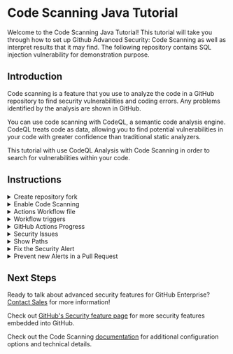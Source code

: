   # Code Scanning Java Tutorial

Welcome to the Code Scanning Java Tutorial! This tutorial will take you through how to set up Github Advanced Security: Code Scanning as well as interpret results that it may find. The following repository contains SQL injection vulnerability for demonstration purpose.

## Introduction

Code scanning is a feature that you use to analyze the code in a GitHub repository to find security vulnerabilities and coding errors. Any problems identified by the analysis are shown in GitHub.

You can use code scanning with CodeQL, a semantic code analysis engine. CodeQL treats code as data, allowing you to find potential vulnerabilities in your code with greater confidence than traditional static analyzers.

This tutorial with use CodeQL Analysis with Code Scanning in order to search for vulnerabilities within your code. 

## Instructions

<details>
<summary>Create repository fork</summary>
<p> 
  
Begin by [creating a new repository from a fork (public)](https://docs.github.com/en/get-started/quickstart/fork-a-repo) or [cloning the repository](https://docs.github.com/en/repositories/creating-and-managing-repositories/cloning-a-repository).

<img src="images/00-repo-fork.png" width="70%"/>

Where creating the forked repository, make sure to 

1. Select the correct org / user account
2. Create a name for your new repository
3. Disable main branch only cloning
4. Create the repository from the template

</p>
</details>

<details>
<summary>Enable Code Scanning</summary>
<p> 

#### Security tab

Click on the `Security` tab.


<img src="images/00-repo-security-tab.png" width="70%"/>

#### Set up code scanning

Click `Set up code scanning`.

<img src="images/01-repo-secruity-setup-code-scanning.png" width="70%"/>

#### Setup Workflow

Click the `Setup this workflow` button by CodeQL Analysis.

<img src="images/02-repo-security-setup-codeql-workflow.png" width="70%"/>

This will create a GitHub Actions Workflow file with CodeQL already set up. Since Java is a compiled language you will need to setup the build in later steps. See the [documentation](https://docs.github.com/en/free-pro-team@latest/github/finding-security-vulnerabilities-and-errors-in-your-code/running-codeql-code-scanning-in-your-ci-system) if you would like to configure CodeQL Analysis with a 3rd party CI system instead of using GitHub Actions.
</p>
</details>

<details>
  
<summary>Actions Workflow file</summary>
<p>

#### Actions Workflow

The Actions Workflow file contains a number of different sections including:
1. Checking out the repository
2. Initializing the CodeQL Action
3. Running Autobuilder (or code your own build steps if autobuild doesn't work)
4. Running the CodeQL Analysis

<img src="images/03-actions-sample-workflow.png" width="80%"/>

Click `Start Commit` -> `Commit this file` to commit the changes to _main_ branch.
</p>
</details>

<details>
  
<summary>Workflow triggers</summary>
<p>

#### Workflow triggers

There are a [number of events](https://docs.github.com/en/free-pro-team@latest/actions/reference/events-that-trigger-workflows) that can trigger a GitHub Actions workflow. In this example, the workflow will be triggered on

<img src="images/04-actions-sample-events.png" width="50%"/>

- push to _main_ branch
- pull request to merge to _main_ branch
- on schedule, at 6:33 every Thursday

Setting up the new CodeQL workflow and committing it to _main_ branch in the step above will trigger the scan.

</p>
</details>


<details>
<summary>GitHub Actions Progress</summary>

<p>
 
#### GitHub Actions Progress

Click `Actions` tab -> `CodeQL`

Click the specific workflow run. You can view the progress of the Workflow run until the analysis completes.

<img src="images/05-actions-completed.png" width="80%"/>

</p>
</details>

<details>
<summary>Security Issues</summary>
<p>
  
Once the Workflow has completed, click the `Security` tab -> ` Code Scanning Alerts`. An security alert "Query built from user-controlled sources" should be visible.

#### Security Alert View

Clicking on the security alert will provide details about the security alert including: <br/>
<ul>
<li>A description of the issue </li>
<li>A tag to the CWE that it is connected to as well as the type of alert (Error, Warning, Note)</li>
<li>The line of code that triggered the security alert</li>
<li>The ability to dismiss the alert depending on certain conditions (`False positive`? `Won't fix`? `Used in tests`?)</li>
</ul>
<img src="images/06-security-codeql-alert.png" width="80%"/>

#### Security Alert Description

Click `Show more` to view a full desciption of the alert including examples and links to additional information.

<img src="images/07-security-codeql-show-more.png" width="80%"/>

#### Security Full Description

<img width="80%" src="images/08-security-codeql-full-desc.png">

</p>
</details>

<details>
<summary>Show Paths</summary>
<p>

#### Show Paths Button

CodeQL Analysis is able to trace the dataflow path from source to sink and gives you the ability to view the path traversal within the alert.

Click `show paths` in order to see the dataflow path that resulted in this alert.

<img src="images/09-security-codeql-show-paths.png" width="80%"/>

#### Show Paths View

<img src="images/10-security-codeql-show-paths-details.png" width="80%"/>

</p>
</details>

<details>
<p>  
  
<summary>Fix the Security Alert</summary>

In order to fix this specific alert, we will need to ensure parameters used in the SQL query is validated and sanitized.

Click on the `Code` tab and [Edit](https://docs.github.com/en/free-pro-team@latest/github/managing-files-in-a-repository/editing-files-in-your-repository) the file [`IndexController.java`](./src/main/java/com/github/hackathon/advancedsecurityjava/Controllers/IndexController.java) in the `Controllers` folder, replace the content with the file [`fixme`](./fixme).

<img src="images/11-fix-source-code.png" width="30%"/>

Click `Create a new branch for this commit and start a pull request`, name the branch `fix-sql-injection`, and create the Pull Request.

#### Pull Request Status Check

In the Pull Request, you will notice that the CodeQL Analysis has started as a status check. Wait until it completes.

<img src="images/12-fix-pr-in-progress.png" width="80%"/>

#### Security Alert Details

After the Workflow has completed click on `Details` by the `Code Scanning Results / CodeQL` status check. 

<img src="images/13-fix-pr-done.png" width="80%"/>

#### Fixed Alert

Notice that Code Scanning has detected that this Pull Request will fix the SQL injection vulnerability that was detected before.

<img src="images/14-fix-detail.png" width="80%"/>

Merge the Pull Request. After the Pull Request has been merged, another Workflow will kick off to scan the repository for any vulnerabilties. 

#### Closed Security Alerts

After the final Workflow has completed, navigate back to the `Security` tab and click `Closed`. Notice that the **Query built from user-controlled sources** security alert now shows up as a closed issue.

<img src="images/15-fixed-alert.png" width="80%"/>

#### Traceability

Click on the security alert and notice that it details when the fix was made, by whom, and the specific commit. This provides full traceability to detail when and how a security alert was fixed and exactly what was changed to remediate the issue.

<img src="images/16-fix-history.png" width="80%"/>

</p>
</details>

<details>
<summary>Prevent new Alerts in a Pull Request</summary>
<p>

#### Create Pull Request from new feature Branch

Now that we have setup CodeQL Analysis and have fix a security alert, we can try to introduce an alert into a Pull Request.

Create a new Pull Request with the base branch as your `main` branch and the compare branch as the `new-feature` branch.

<img src="images/17-create-pull-request.png" width="70%"/>

Make sure that the base branch is set to your own repositories `main` branch versus the original repository's `main` branch.


#### Pull Request Status Check

Once the Pull Request has been created, you will notice that the CodeQL Analysis has started as a status check. Wait until it completes.

After the Workflow has completed, the `Code Scanning Results / CodeQL` status check will have failed.
Notice that Code Scanning has detected that this Pull Request introduces a new security alert.

<img src="images/18-pr-check-failed.png" width="80%"/>


#### Alert Centric Notifications

Directly in the Pull Request, you will notice that GitHub Code Scanning bot has left a review of the Pull Request with the security alert details.
This will help developers to quickly identify security issues introduced in their Pull Requests.

<img src="images/19-pr-review.png" width="80%"/>


This also allows for collaboration between developers and security teams to discuss the security alert and how to remediate it.

<img src="images/20-pr-review-collaboration.png" width="80%"/>

#### Security Alert Details

Click on `Show more details` by the new `Code Scanning Alert` to jump to the `Security` tab and view the security alert details.

<img src="images/21-pr-show-more-details.png" width="80%"/>

Notice that the security alert was found `In pull request` and not in the `main` branch (production).


</p>
</details>


## Next Steps

Ready to talk about advanced security features for GitHub Enterprise? [Contact Sales](https://enterprise.github.com/contact) for more information!

Check out [GitHub's Security feature page](https://github.com/features/security) for more security features embedded into GitHub.

Check out the Code Scanning [documentation](https://docs.github.com/en/free-pro-team@latest/github/finding-security-vulnerabilities-and-errors-in-your-code/about-code-scanning) for additional configuration options and technical details.
